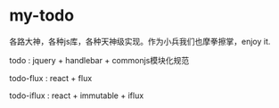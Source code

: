 my-todo
========
各路大神，各种js库，各种天神级实现。作为小兵我们也摩拳擦掌，enjoy it.

todo : jquery + handlebar + commonjs模块化规范

todo-flux : react + flux

todo-iflux : react + immutable + iflux
